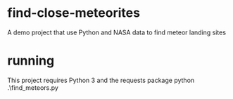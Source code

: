# find-close-meteorites
A demo project that use Python and NASA data to find meteor landing sites

# running
This project requires Python 3 and the requests package
 python .\find_meteors.py
